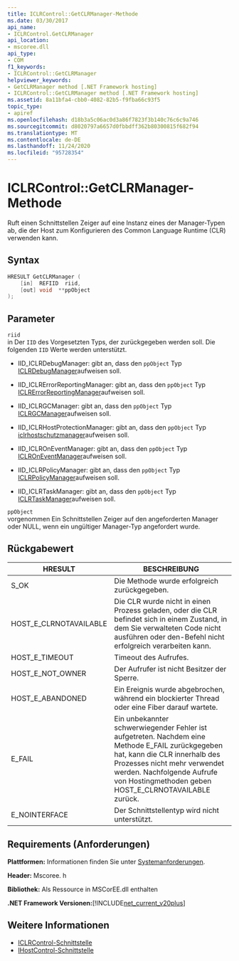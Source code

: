 ```yaml
---
title: ICLRControl::GetCLRManager-Methode
ms.date: 03/30/2017
api_name:
- ICLRControl.GetCLRManager
api_location:
- mscoree.dll
api_type:
- COM
f1_keywords:
- ICLRControl::GetCLRManager
helpviewer_keywords:
- GetCLRManager method [.NET Framework hosting]
- ICLRControl::GetCLRManager method [.NET Framework hosting]
ms.assetid: 8a11bfa4-cbb0-4082-82b5-f9fba66c93f5
topic_type:
- apiref
ms.openlocfilehash: d18b3a5c06ac0d3a86f7823f3b140c76c6c9a746
ms.sourcegitcommit: d8020797a6657d0fbbdff362b80300815f682f94
ms.translationtype: MT
ms.contentlocale: de-DE
ms.lasthandoff: 11/24/2020
ms.locfileid: "95728354"
---
```

# <a name="iclrcontrolgetclrmanager-method"></a>ICLRControl::GetCLRManager-Methode

Ruft einen Schnittstellen Zeiger auf eine Instanz eines der Manager-Typen ab, die der Host zum Konfigurieren des Common Language Runtime (CLR) verwenden kann.  
  
## <a name="syntax"></a>Syntax  
  
```cpp  
HRESULT GetCLRManager (  
    [in]  REFIID  riid,  
    [out] void  **ppObject  
);  
```  
  
## <a name="parameters"></a>Parameter  

 `riid`  
 in Der `IID` des Vorgesetzten Typs, der zurückgegeben werden soll. Die folgenden `IID` Werte werden unterstützt.  
  
- IID_ICLRDebugManager: gibt an, dass den `ppObject` Typ [ICLRDebugManager](iclrdebugmanager-interface.md)aufweisen soll.  
  
- IID_ICLRErrorReportingManager: gibt an, dass den `ppObject` Typ [ICLRErrorReportingManager](iclrerrorreportingmanager-interface.md)aufweisen soll.  
  
- IID_ICLRGCManager: gibt an, dass den `ppObject` Typ [ICLRGCManager](iclrgcmanager-interface.md)aufweisen soll.  
  
- IID_ICLRHostProtectionManager: gibt an, dass den `ppObject` Typ [iclrhostschutzmanager](iclrhostprotectionmanager-interface.md)aufweisen soll.  
  
- IID_ICLROnEventManager: gibt an, dass den `ppObject` Typ [ICLROnEventManager](iclroneventmanager-interface.md)aufweisen soll.  
  
- IID_ICLRPolicyManager: gibt an, dass den `ppObject` Typ [ICLRPolicyManager](iclrpolicymanager-interface.md)aufweisen soll.  
  
- IID_ICLRTaskManager: gibt an, dass den `ppObject` Typ [ICLRTaskManager](iclrtaskmanager-interface.md)aufweisen soll.  
  
 `ppObject`  
 vorgenommen Ein Schnittstellen Zeiger auf den angeforderten Manager oder NULL, wenn ein ungültiger Manager-Typ angefordert wurde.  
  
## <a name="return-value"></a>Rückgabewert  
  
|HRESULT|BESCHREIBUNG|  
|-------------|-----------------|  
|S_OK|Die Methode wurde erfolgreich zurückgegeben.|  
|HOST_E_CLRNOTAVAILABLE|Die CLR wurde nicht in einen Prozess geladen, oder die CLR befindet sich in einem Zustand, in dem Sie verwalteten Code nicht ausführen oder den-Befehl nicht erfolgreich verarbeiten kann.|  
|HOST_E_TIMEOUT|Timeout des Aufrufes.|  
|HOST_E_NOT_OWNER|Der Aufrufer ist nicht Besitzer der Sperre.|  
|HOST_E_ABANDONED|Ein Ereignis wurde abgebrochen, während ein blockierter Thread oder eine Fiber darauf wartete.|  
|E_FAIL|Ein unbekannter schwerwiegender Fehler ist aufgetreten. Nachdem eine Methode E_FAIL zurückgegeben hat, kann die CLR innerhalb des Prozesses nicht mehr verwendet werden. Nachfolgende Aufrufe von Hostingmethoden geben HOST_E_CLRNOTAVAILABLE zurück.|  
|E_NOINTERFACE|Der Schnittstellentyp wird nicht unterstützt.|  
  
## <a name="requirements"></a>Requirements (Anforderungen)  

 **Plattformen:** Informationen finden Sie unter [Systemanforderungen](../../get-started/system-requirements.md).  
  
 **Header:** Mscoree. h  
  
 **Bibliothek:** Als Ressource in MSCorEE.dll enthalten  
  
 **.NET Framework Versionen:**[!INCLUDE[net_current_v20plus](../../../../includes/net-current-v20plus-md.md)]  
  
## <a name="see-also"></a>Weitere Informationen

- [ICLRControl-Schnittstelle](iclrcontrol-interface.md)
- [IHostControl-Schnittstelle](ihostcontrol-interface.md)
